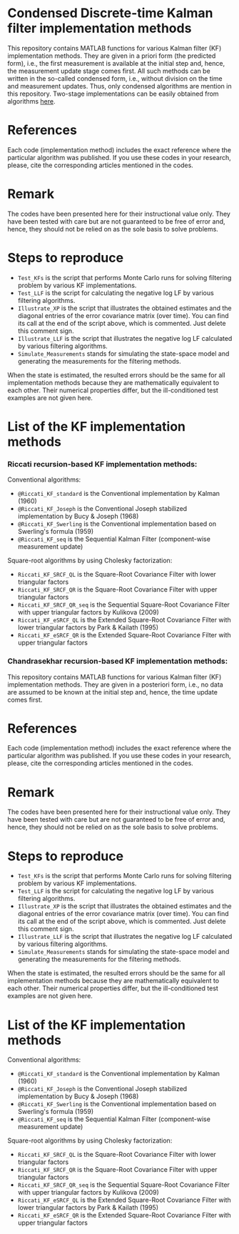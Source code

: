 # Condensed Discrete-time Kalman filter implementation methods 
This repository contains MATLAB functions for various Kalman filter (KF) implementation methods. They are given in a priori form (the predicted form), i.e., the first measurement is available at the initial step and, hence, the measurement update stage comes first. All such methods can be written in the so-called condensed form, i.e., without division on the time and measurement updates. Thus, only condensed algorithms are mention in this repository. Two-stage implementations can be easily obtained from algorithms <a href="https://github.com/Maria-Kulikova/KF-a-posteriori">here</a>.   

# References
Each code (implementation method) includes the exact reference where the particular algorithm was published. 
If you use these codes in your research, please, cite the corresponding articles mentioned in the codes.  

# Remark
The codes have been presented here for their instructional value only. They have been tested with care but are not guaranteed to be free of error and, hence, they should not be relied on as the sole basis to solve problems. 

# Steps to reproduce
- `Test_KFs` is the script that performs Monte Carlo runs for solving filtering problem by various KF implementations.
- `Test_LLF` is the script for calculating the negative log LF by various filtering algorithms. 
- `Illustrate_XP` is the script that illustrates the obtained estimates and the diagonal entries of the error covariance matrix (over time). You can find its call at the end of the script above, which is commented. Just delete this comment sign.
- `Illustrate_LLF` is the script that illustrates the negative log LF calculated by various filtering algorithms. 
- `Simulate_Measurements` stands for simulating the state-space model and generating the measurements for the filtering methods.

When the state is estimated, the resulted errors should be the same for all implementation methods because they are mathematically equivalent to each other. Their numerical properties differ, but the ill-conditioned test examples are not given here. 

# List of the KF implementation methods
### Riccati recursion-based KF implementation methods:
Conventional algorithms:
 -  `@Riccati_KF_standard` is the Conventional implementation by Kalman (1960)
 -  `@Riccati_KF_Joseph`   is the Conventional Joseph stabilized implementation by Bucy & Joseph (1968)
 -  `@Riccati_KF_Swerling` is the Conventional implementation based on Swerling's formula (1959)
 -  `@Riccati_KF_seq`      is the Sequential Kalman Filter (component-wise measurement update)

Square-root algorithms by using Cholesky factorization:
 -  `Riccati_KF_SRCF_QL`   is the Square-Root Covariance Filter with lower triangular factors 
 -  `Riccati_KF_SRCF_QR`   is the Square-Root Covariance Filter with upper triangular factors
 -  `Riccati_KF_SRCF_QR_seq` is the Sequential Square-Root Covariance Filter with upper triangular factors by Kulikova (2009)
 -  `Riccati_KF_eSRCF_QL`  is the Extended Square-Root Covariance Filter with lower triangular factors by Park & Kailath (1995) 
 -  `Riccati_KF_eSRCF_QR`  is the Extended Square-Root Covariance Filter with upper triangular factors 
### Chandrasekhar recursion-based KF implementation methods:
 
This repository contains MATLAB functions for various Kalman filter (KF) implementation methods. They are given in a posteriori form, i.e., no data are assumed to be known at the initial step and, hence, the time update comes first. 

# References
Each code (implementation method) includes the exact reference where the particular algorithm was published. 
If you use these codes in your research, please, cite the corresponding articles mentioned in the codes.  

# Remark
The codes have been presented here for their instructional value only. They have been tested with care but are not guaranteed to be free of error and, hence, they should not be relied on as the sole basis to solve problems. 

# Steps to reproduce
- `Test_KFs` is the script that performs Monte Carlo runs for solving filtering problem by various KF implementations.
- `Test_LLF` is the script for calculating the negative log LF by various filtering algorithms. 
- `Illustrate_XP` is the script that illustrates the obtained estimates and the diagonal entries of the error covariance matrix (over time). You can find its call at the end of the script above, which is commented. Just delete this comment sign.
- `Illustrate_LLF` is the script that illustrates the negative log LF calculated by various filtering algorithms. 
- `Simulate_Measurements` stands for simulating the state-space model and generating the measurements for the filtering methods.

When the state is estimated, the resulted errors should be the same for all implementation methods because they are mathematically equivalent to each other. Their numerical properties differ, but the ill-conditioned test examples are not given here. 

# List of the KF implementation methods

Conventional algorithms:
 -  `@Riccati_KF_standard` is the Conventional implementation by Kalman (1960)
 -  `@Riccati_KF_Joseph`   is the Conventional Joseph stabilized implementation by Bucy & Joseph (1968)
 -  `@Riccati_KF_Swerling` is the Conventional implementation based on Swerling's formula (1959)
 -  `@Riccati_KF_seq`      is the Sequential Kalman Filter (component-wise measurement update)

Square-root algorithms by using Cholesky factorization:
 -  `Riccati_KF_SRCF_QL`   is the Square-Root Covariance Filter with lower triangular factors 
 -  `Riccati_KF_SRCF_QR`   is the Square-Root Covariance Filter with upper triangular factors
 -  `Riccati_KF_SRCF_QR_seq` is the Sequential Square-Root Covariance Filter with upper triangular factors by Kulikova (2009)
 -  `Riccati_KF_eSRCF_QL`  is the Extended Square-Root Covariance Filter with lower triangular factors by Park & Kailath (1995) 
 -  `Riccati_KF_eSRCF_QR`  is the Extended Square-Root Covariance Filter with upper triangular factors 
